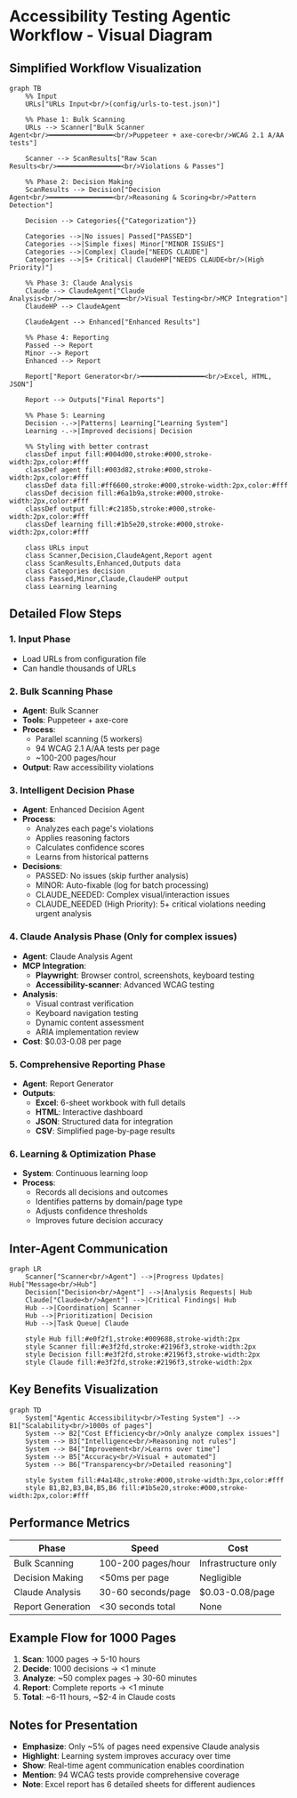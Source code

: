# Accessibility Testing Agentic Workflow - Visual Diagram

## Simplified Workflow Visualization

```mermaid
graph TB
    %% Input
    URLs["URLs Input<br/>(config/urls-to-test.json)"]
    
    %% Phase 1: Bulk Scanning
    URLs --> Scanner["Bulk Scanner Agent<br/>━━━━━━━━━━━━━━━━<br/>Puppeteer + axe-core<br/>WCAG 2.1 A/AA tests"]
    
    Scanner --> ScanResults["Raw Scan Results<br/>━━━━━━━━━━━━━━━━<br/>Violations & Passes"]
    
    %% Phase 2: Decision Making
    ScanResults --> Decision["Decision Agent<br/>━━━━━━━━━━━━━━━━<br/>Reasoning & Scoring<br/>Pattern Detection"]
    
    Decision --> Categories{{"Categorization"}}
    
    Categories -->|No issues| Passed["PASSED"]
    Categories -->|Simple fixes| Minor["MINOR ISSUES"]
    Categories -->|Complex| Claude["NEEDS CLAUDE"]
    Categories -->|5+ Critical| ClaudeHP["NEEDS CLAUDE<br/>(High Priority)"]
    
    %% Phase 3: Claude Analysis
    Claude --> ClaudeAgent["Claude Analysis<br/>━━━━━━━━━━━━━━━━<br/>Visual Testing<br/>MCP Integration"]
    ClaudeHP --> ClaudeAgent
    
    ClaudeAgent --> Enhanced["Enhanced Results"]
    
    %% Phase 4: Reporting
    Passed --> Report
    Minor --> Report
    Enhanced --> Report
    
    Report["Report Generator<br/>━━━━━━━━━━━━━━━━<br/>Excel, HTML, JSON"]
    
    Report --> Outputs["Final Reports"]
    
    %% Phase 5: Learning
    Decision -.->|Patterns| Learning["Learning System"]
    Learning -.->|Improved decisions| Decision
    
    %% Styling with better contrast
    classDef input fill:#004d00,stroke:#000,stroke-width:2px,color:#fff
    classDef agent fill:#003d82,stroke:#000,stroke-width:2px,color:#fff
    classDef data fill:#ff6600,stroke:#000,stroke-width:2px,color:#fff
    classDef decision fill:#6a1b9a,stroke:#000,stroke-width:2px,color:#fff
    classDef output fill:#c2185b,stroke:#000,stroke-width:2px,color:#fff
    classDef learning fill:#1b5e20,stroke:#000,stroke-width:2px,color:#fff
    
    class URLs input
    class Scanner,Decision,ClaudeAgent,Report agent
    class ScanResults,Enhanced,Outputs data
    class Categories decision
    class Passed,Minor,Claude,ClaudeHP output
    class Learning learning
```

## Detailed Flow Steps

### 1. **Input Phase**
- Load URLs from configuration file
- Can handle thousands of URLs

### 2. **Bulk Scanning Phase**
- **Agent**: Bulk Scanner
- **Tools**: Puppeteer + axe-core
- **Process**: 
  - Parallel scanning (5 workers)
  - 94 WCAG 2.1 A/AA tests per page
  - ~100-200 pages/hour
- **Output**: Raw accessibility violations

### 3. **Intelligent Decision Phase**
- **Agent**: Enhanced Decision Agent
- **Process**:
  - Analyzes each page's violations
  - Applies reasoning factors
  - Calculates confidence scores
  - Learns from historical patterns
- **Decisions**:
  - PASSED: No issues (skip further analysis)
  - MINOR: Auto-fixable (log for batch processing)
  - CLAUDE_NEEDED: Complex visual/interaction issues
  - CLAUDE_NEEDED (High Priority): 5+ critical violations needing urgent analysis

### 4. **Claude Analysis Phase** (Only for complex issues)
- **Agent**: Claude Analysis Agent
- **MCP Integration**:
  - **Playwright**: Browser control, screenshots, keyboard testing
  - **Accessibility-scanner**: Advanced WCAG testing
- **Analysis**:
  - Visual contrast verification
  - Keyboard navigation testing
  - Dynamic content assessment
  - ARIA implementation review
- **Cost**: $0.03-0.08 per page

### 5. **Comprehensive Reporting Phase**
- **Agent**: Report Generator
- **Outputs**:
  - **Excel**: 6-sheet workbook with full details
  - **HTML**: Interactive dashboard
  - **JSON**: Structured data for integration
  - **CSV**: Simplified page-by-page results

### 6. **Learning & Optimization Phase**
- **System**: Continuous learning loop
- **Process**:
  - Records all decisions and outcomes
  - Identifies patterns by domain/page type
  - Adjusts confidence thresholds
  - Improves future decision accuracy

## Inter-Agent Communication

```mermaid
graph LR
    Scanner["Scanner<br/>Agent"] -->|Progress Updates| Hub["Message<br/>Hub"]
    Decision["Decision<br/>Agent"] -->|Analysis Requests| Hub
    Claude["Claude<br/>Agent"] -->|Critical Findings| Hub
    Hub -->|Coordination| Scanner
    Hub -->|Prioritization| Decision
    Hub -->|Task Queue| Claude
    
    style Hub fill:#e0f2f1,stroke:#009688,stroke-width:2px
    style Scanner fill:#e3f2fd,stroke:#2196f3,stroke-width:2px
    style Decision fill:#e3f2fd,stroke:#2196f3,stroke-width:2px
    style Claude fill:#e3f2fd,stroke:#2196f3,stroke-width:2px
```

## Key Benefits Visualization

```mermaid
graph TD
    System["Agentic Accessibility<br/>Testing System"] --> B1["Scalability<br/>1000s of pages"]
    System --> B2["Cost Efficiency<br/>Only analyze complex issues"]
    System --> B3["Intelligence<br/>Reasoning not rules"]
    System --> B4["Improvement<br/>Learns over time"]
    System --> B5["Accuracy<br/>Visual + automated"]
    System --> B6["Transparency<br/>Detailed reasoning"]
    
    style System fill:#4a148c,stroke:#000,stroke-width:3px,color:#fff
    style B1,B2,B3,B4,B5,B6 fill:#1b5e20,stroke:#000,stroke-width:2px,color:#fff
```

## Performance Metrics

| Phase | Speed | Cost |
|-------|-------|------|
| Bulk Scanning | 100-200 pages/hour | Infrastructure only |
| Decision Making | <50ms per page | Negligible |
| Claude Analysis | 30-60 seconds/page | $0.03-0.08/page |
| Report Generation | <30 seconds total | None |

## Example Flow for 1000 Pages

1. **Scan**: 1000 pages → 5-10 hours
2. **Decide**: 1000 decisions → <1 minute
3. **Analyze**: ~50 complex pages → 30-60 minutes
4. **Report**: Complete reports → <1 minute
5. **Total**: ~6-11 hours, ~$2-4 in Claude costs

## Notes for Presentation

- **Emphasize**: Only ~5% of pages need expensive Claude analysis
- **Highlight**: Learning system improves accuracy over time
- **Show**: Real-time agent communication enables coordination
- **Mention**: 94 WCAG tests provide comprehensive coverage
- **Note**: Excel report has 6 detailed sheets for different audiences